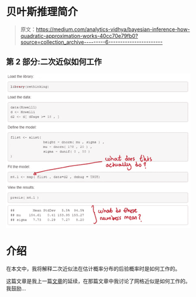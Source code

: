 # 贝叶斯推理简介

> 原文：<https://medium.com/analytics-vidhya/bayesian-inference-how-quadratic-approximation-works-40cc70e79fb0?source=collection_archive---------6----------------------->

## 第 2 部分:二次近似如何工作

![](img/45249933d6cde36c587810260194bed3.png)

# 介绍

在本文中，我将解释二次近似法在估计概率分布的后验概率时是如何工作的。

这篇文章是我上一篇[文章](/towards-artificial-intelligence/bayesian-inference-how-grid-approximation-works-e2c79a516c49)的延续，在那篇文章中我讨论了网格近似是如何工作的。我鼓励…